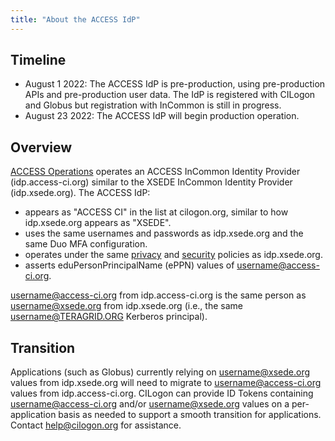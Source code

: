 ```yaml
---
title: "About the ACCESS IdP"
---
```


Timeline
--------
* August 1 2022: The ACCESS IdP is pre-production, using pre-production APIs and pre-production user data. The IdP is registered with CILogon and Globus but registration with InCommon is still in progress.
* August 23 2022: The ACCESS IdP will begin production operation.

Overview
--------
[ACCESS Operations](https://operations.access-ci.org/) operates an ACCESS InCommon Identity Provider (idp.access-ci.org) similar to the XSEDE InCommon Identity Provider (idp.xsede.org).
The ACCESS IdP:
* appears as "ACCESS CI" in the list at cilogon.org, similar to how idp.xsede.org appears as "XSEDE".
* uses the same usernames and passwords as idp.xsede.org and the same Duo MFA configuration.
* operates under the same [privacy](/privacy) and [security](/security) policies as idp.xsede.org.
* asserts eduPersonPrincipalName (ePPN) values of username@access-ci.org.

username@access-ci.org from idp.access-ci.org is the same person as username@xsede.org from idp.xsede.org (i.e., the same username@TERAGRID.ORG Kerberos principal).

Transition
----------
Applications (such as Globus) currently relying on username@xsede.org values from idp.xsede.org will need to migrate to username@access-ci.org values from idp.access-ci.org.
CILogon can provide ID Tokens containing username@access-ci.org and/or username@xsede.org values on a per-application basis as needed to support a smooth transition for applications. Contact [help@cilogon.org](mailto:help@cilogon.org) for assistance.
